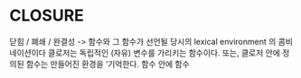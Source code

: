 # CLOSURE

닫힘 / 폐쇄 / 완결성 -> 함수와 그 함수가 선언될 당시의 lexical environment 의 콤비네이션이다
클로저는 독립적인 (자유) 변수를 가리키는 함수이다. 또는, 클로저 안에 정의된 함수는 만들어진 환경을 ‘기억한다. 함수 안에 함수
